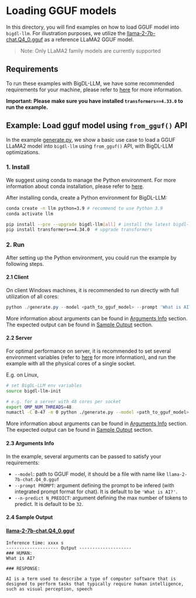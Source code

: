 # Loading GGUF models
In this directory, you will find examples on how to load GGUF model into `bigdl-llm`. For illustration purposes, we utilize the [llama-2-7b-chat.Q4_0.gguf](https://huggingface.co/TheBloke/Llama-2-7B-Chat-GGUF/tree/main) as a reference LLaMA2 GGUF model.
>Note: Only LLaMA2 family models are currently supported

## Requirements
To run these examples with BigDL-LLM, we have some recommended requirements for your machine, please refer to [here](../../../README.md#system-support) for more information.

**Important: Please make sure you have installed `transformers==4.33.0` to run the example.**


## Example: Load gguf model using `from_gguf()` API
In the example [generate.py](./generate.py), we show a basic use case to load a GGUF LLaMA2 model into `bigdl-llm` using `from_gguf()` API, with BigDL-LLM optimizations.

### 1. Install
We suggest using conda to manage the Python environment. For more information about conda installation, please refer to [here](https://docs.conda.io/en/latest/miniconda.html#).

After installing conda, create a Python environment for BigDL-LLM:
```bash
conda create -n llm python=3.9 # recommend to use Python 3.9
conda activate llm

pip install --pre --upgrade bigdl-llm[all] # install the latest bigdl-llm nightly build with 'all' option
pip install transformers==4.34.0  # upgrade transformers
```

### 2. Run
After setting up the Python environment, you could run the example by following steps.

#### 2.1 Client
On client Windows machines, it is recommended to run directly with full utilization of all cores:
```powershell
python ./generate.py --model <path_to_gguf_model> --prompt 'What is AI?'
```
More information about arguments can be found in [Arguments Info](#23-arguments-info) section. The expected output can be found in [Sample Output](#24-sample-output) section.

#### 2.2 Server
For optimal performance on server, it is recommended to set several environment variables (refer to [here](../README.md#best-known-configuration-on-linux) for more information), and run the example with all the physical cores of a single socket.

E.g. on Linux,
```bash
# set BigDL-LLM env variables
source bigdl-llm-init

# e.g. for a server with 48 cores per socket
export OMP_NUM_THREADS=48
numactl -C 0-47 -m 0 python ./generate.py --model <path_to_gguf_model> --prompt 'What is AI?'
```
More information about arguments can be found in [Arguments Info](#23-arguments-info) section. The expected output can be found in [Sample Output](#24-sample-output) section.

#### 2.3 Arguments Info
In the example, several arguments can be passed to satisfy your requirements:

- `--model`: path to GGUF model, it should be a file with name like `llama-2-7b-chat.Q4_0.gguf`
- `--prompt PROMPT`: argument defining the prompt to be infered (with integrated prompt format for chat). It is default to be `'What is AI?'`.
- `--n-predict N_PREDICT`: argument defining the max number of tokens to predict. It is default to be `32`.

#### 2.4 Sample Output
#### [llama-2-7b-chat.Q4_0.gguf](https://huggingface.co/TheBloke/Llama-2-7B-Chat-GGUF/tree/main)
```log
Inference time: xxxx s
-------------------- Output --------------------
### HUMAN:
What is AI?

### RESPONSE:

AI is a term used to describe a type of computer software that is designed to perform tasks that typically require human intelligence, such as visual perception, speech
```
